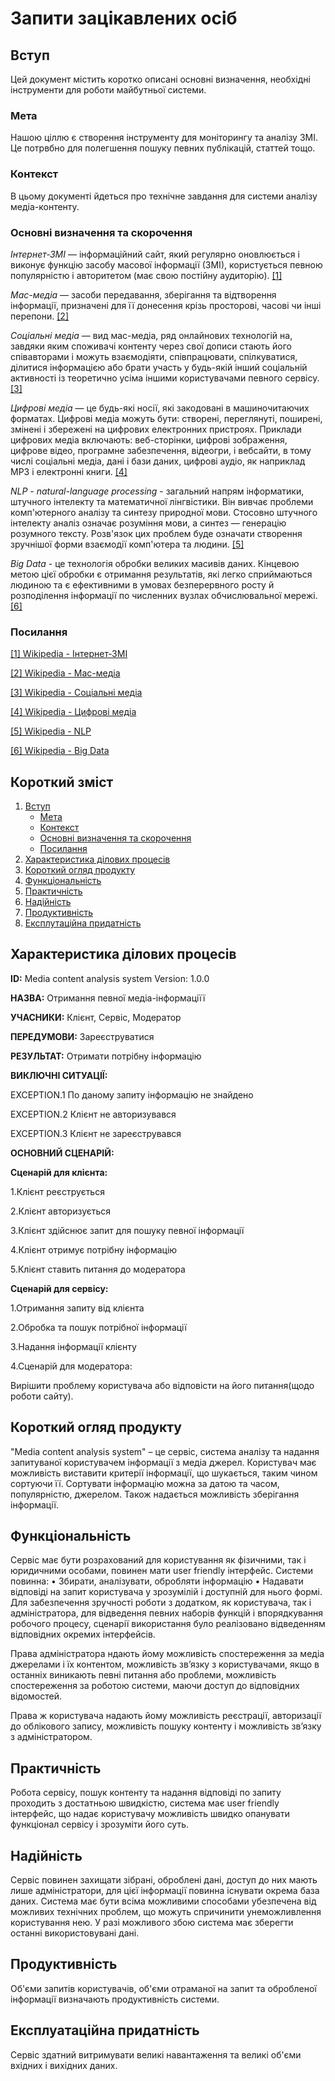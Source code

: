 # Запити зацікавлених осіб

## Вступ <a id="introduction"></a>

Цей документ містить коротко описані основні визначення, необхідні інструменти для роботи майбутньої системи.


### Мета <a id="target"></a>
Нашою ціллю є створення інструменту для моніторингу та аналізу ЗМІ.
Це потрвбно для полегшення пошуку певних публікацій, статтей тощо.

### Контекст <a id="context"></a>
В цьому документі йдеться про технічне завдання для системи аналізу медіа-контенту.

### Основні визначення та скорочення <a id="notation"></a>
_Інтернет-ЗМІ_ — інформаційний сайт,
який регулярно оновлюється і виконує функцію засобу масової інформації (ЗМІ),
користується певною популярністю і авторитетом (має свою постійну аудиторію). [[1]](https://uk.wikipedia.org/wiki/%D0%86%D0%BD%D1%82%D0%B5%D1%80%D0%BD%D0%B5%D1%82-%D0%97%D0%9C%D0%86)

_Мас-медіа_ — засоби передавання, зберігання та відтворення інформації,
призначені для її донесення крізь просторові, часові чи інші перепони. [[2]](https://uk.wikipedia.org/wiki/%D0%97%D0%B0%D1%81%D0%BE%D0%B1%D0%B8_%D0%BC%D0%B0%D1%81%D0%BE%D0%B2%D0%BE%D1%97_%D1%96%D0%BD%D1%84%D0%BE%D1%80%D0%BC%D0%B0%D1%86%D1%96%D1%97)

_Соціальні медіа_ — вид мас-медіа, ряд онлайнових технологій на, 
завдяки яким споживачі контенту через свої дописи стають його співавторами
і можуть взаємодіяти, співпрацювати, спілкуватися, ділитися інформацією або брати участь
у будь-якій інший соціальній активності із теоретично усіма іншими користувачами певного сервісу. [[3]](https://uk.wikipedia.org/wiki/%D0%A1%D0%BE%D1%86%D1%96%D0%B0%D0%BB%D1%8C%D0%BD%D1%96_%D0%BC%D0%B5%D0%B4%D1%96%D0%B0)

_Цифрові медіа_ — це будь-які носії, які закодовані в машиночитаючих форматах. Цифрові медіа можуть бути: створені, 
переглянуті, поширені, змінені і збережені на цифрових електронних пристроях. Приклади цифрових медіа включають: веб-сторінки, 
цифрові зображення, цифрове відео, програмне забезпечення, відеогри, і вебсайти, в тому числі соціальні медіа, дані і бази даних, 
цифрові аудіо, як наприклад MP3 і електронні книги. [[4]](https://uk.wikipedia.org/wiki/%D0%A6%D0%B8%D1%84%D1%80%D0%BE%D0%B2%D1%96_%D0%BC%D0%B5%D0%B4%D1%96%D0%B0)

_NLP - natural-language processing_ - загальний напрям інформатики,
штучного інтелекту та математичної лінгвістики. Він вивчає проблеми комп'ютерного аналізу та синтезу природної мови.
Стосовно штучного інтелекту аналіз означає розуміння мови, а синтез — генерацію розумного тексту.
Розв'язок цих проблем буде означати створення зручнішої форми взаємодії комп'ютера та людини. [[5]](https://uk.wikipedia.org/wiki/%D0%9E%D0%B1%D1%80%D0%BE%D0%B1%D0%BA%D0%B0_%D0%BF%D1%80%D0%B8%D1%80%D0%BE%D0%B4%D0%BD%D0%BE%D1%97_%D0%BC%D0%BE%D0%B2%D0%B8)

_Big Data_ - це технологія обробки великих масивів даних. Кінцевою метою цієї обробки є отримання результатів, 
які легко сприймаються людиною та є ефективними в умовах безперервного росту й розподілення інформації 
по численних вузлах обчислювальної мережі.[[6]](https://uk.wikipedia.org/wiki/%D0%92%D0%B5%D0%BB%D0%B8%D0%BA%D1%96_%D0%B4%D0%B0%D0%BD%D1%96)

### Посилання <a id="links"></a>

[[1] Wikipedia - Інтернет-ЗМІ](https://uk.wikipedia.org/wiki/%D0%86%D0%BD%D1%82%D0%B5%D1%80%D0%BD%D0%B5%D1%82-%D0%97%D0%9C%D0%86)

[[2] Wikipedia - Мас-медіа](https://uk.wikipedia.org/wiki/%D0%97%D0%B0%D1%81%D0%BE%D0%B1%D0%B8_%D0%BC%D0%B0%D1%81%D0%BE%D0%B2%D0%BE%D1%97_%D1%96%D0%BD%D1%84%D0%BE%D1%80%D0%BC%D0%B0%D1%86%D1%96%D1%97)

[[3] Wikipedia - Соціальні медіа](https://uk.wikipedia.org/wiki/%D0%A1%D0%BE%D1%86%D1%96%D0%B0%D0%BB%D1%8C%D0%BD%D1%96_%D0%BC%D0%B5%D0%B4%D1%96%D0%B0)

[[4] Wikipedia - Цифрові медіа](https://uk.wikipedia.org/wiki/%D0%A6%D0%B8%D1%84%D1%80%D0%BE%D0%B2%D1%96_%D0%BC%D0%B5%D0%B4%D1%96%D0%B0)

[[5] Wikipedia - NLP](https://uk.wikipedia.org/wiki/%D0%9E%D0%B1%D1%80%D0%BE%D0%B1%D0%BA%D0%B0_%D0%BF%D1%80%D0%B8%D1%80%D0%BE%D0%B4%D0%BD%D0%BE%D1%97_%D0%BC%D0%BE%D0%B2%D0%B8)

[[6] Wikipedia - Big Data](https://uk.wikipedia.org/wiki/%D0%92%D0%B5%D0%BB%D0%B8%D0%BA%D1%96_%D0%B4%D0%B0%D0%BD%D1%96)

## Короткий зміст 

1. [Вступ](#introduction)
    * [Мета](#target)
    * [Контекст](#context)
    * [Основні визначення та скорочення](#notation)
    * [Посилання](#links)
2. [Характеристика ділових процесів](#characteristic)
3. [Короткий огляд продукту](#survey)
4. [Функціональність](#functionality)
5. [Практичність](#practicality)
6. [Надійність](#reliability)
7. [Продуктивність](#productivity)
8. [Експлутаційна придатність](#serviceability)

## Характеристика ділових процесів <a id="characteristic"></a>

**ID:** Media content analysis system Version: 1.0.0

**НАЗВА:** Отримання певної медіа-інформаціїї

**УЧАСНИКИ:** Клієнт, Сервіс, Модератор

**ПЕРЕДУМОВИ:** Зареєструватися

**РЕЗУЛЬТАТ:** Отримати потрібну інформацію

**ВИКЛЮЧНІ СИТУАЦІЇ:**

EXCEPTION.1 По даному запиту інформацію не знайдено

EXCEPTION.2 Клієнт не авторизувався

EXCEPTION.3 Клієнт не зареєструвався


**ОСНОВНИЙ СЦЕНАРІЙ:**

**Сценарій для клієнта:**

1.Клієнт реєструється

2.Клієнт авторизується 

3.Клієнт здійснює запит для пошуку певної інформації

4.Клієнт отримує потрібну інформацію

5.Клієнт ставить питання до модератора

**Сценарій для сервісу:**

1.Отримання запиту від клієнта

2.Обробка та пошук потрібної інформації

3.Надання інформації клієнту

4.Сценарій для модератора:

Вирішити проблему користувача або відповісти на його питання(щодо роботи сайту).


## Короткий огляд продукту <a id="survey"></a>

"Media content analysis system" – це сервіс, система аналізу та надання запитуваної користувачем інформації з медіа джерел. Користувач має можливість виставити критерії інформації, що шукається, таким чином сортуючи її. Сортувати інформацію можна за датою та часом, популярністю, джерелом. Також надається можливість зберігання інформації.


## Функціональність <a id="functionality"></a>

Сервіс має бути розрахований для користування як фізичними, так і юридичними особами, повинен мати user friendly інтерфейс. Системи повинна: •	Збирати, аналізувати, обробляти інформацію •	Надавати відповіді на запит користувача у зрозумілій і доступній для нього формі. Для забезпечення зручності роботи з додатком, як користувача, так і адміністратора, для відведення певних наборів функцій і впорядкування робочого процесу, сценарії використання було реалізовано відведенням відповідних окремих інтерфейсів.

Права адміністратора ндають йому можливість спостереження за медіа джерелами і їх контентом, можливість зв’язку з користувачами, якщо в останніх виникають певні питання або проблеми, можливість спостереження за роботою системи, маючи доступ до відповідних відомостей.


Права ж користувача надають йому можливість реєстрації, авторизації до облікового запису, можливість пошуку контенту і можливість зв’язку з адміністратором.

## Практичність <a id="practicality"></a>

Робота сервісу, пошук контенту та надання відповіді по запиту проходить з достатньою швидкістю, система має user friendly інтерфейс, що надає користувачу можливість швидко опанувати функціонал сервісу і зрозуміти його суть.

## Надійність <a id="reliability"></a>

Сервіс повинен захищати зібрані, оброблені дані, доступ до них мають лише адміністратори, для цієї інформації повинна існувати окрема база даних. Система має бути всіма можливими способами убезпечена від можливих технічних проблем, що можуть спричинити унеможливлення користування нею. У разі можливого збою система має зберегти останні використовувані дані.

## Продуктивність <a id="productivity"></a>

Об'єми запитів користувачів, об'єми отраманої на запит та обробленої інформації визначають продуктивність системи.

## Експлуатаційна придатність <a id="serviceability"></a>

Сервіс здатний витримувати великі навантаження та великі об'єми вхідних і вихідних даних.

